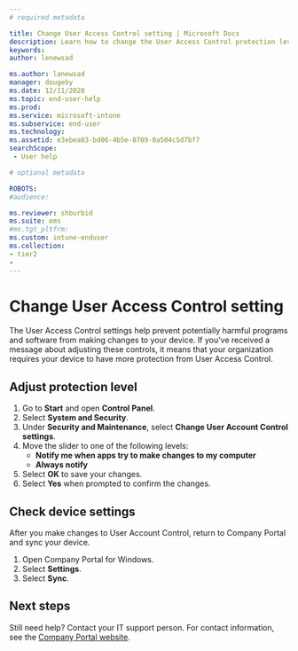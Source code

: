 ```yaml
---
# required metadata

title: Change User Access Control setting | Microsoft Docs
description: Learn how to change the User Access Control protection level to get access to work resources.
keywords:
author: lenewsad

ms.author: lanewsad
manager: dougeby
ms.date: 12/11/2020
ms.topic: end-user-help
ms.prod:
ms.service: microsoft-intune
ms.subservice: end-user
ms.technology:
ms.assetid: e3ebea03-bd06-4b5e-8709-0a504c5d7bf7
searchScope:
 - User help

# optional metadata

ROBOTS:  
#audience:

ms.reviewer: shburbid
ms.suite: ems
#ms.tgt_pltfrm:
ms.custom: intune-enduser
ms.collection:
- tier2
- 
---
```


# Change User Access Control setting  

The User Access Control settings help prevent potentially harmful programs and software from making changes to your device. If you've received a message about adjusting these controls, it means that your organization requires your device to have more protection from User Access Control.

## Adjust protection level    

1. Go to **Start** and open **Control Panel**.
2. Select **System and Security**.
3. Under **Security and Maintenance**, select **Change User Account Control settings**.
3. Move the slider to one of the following levels: 
   * **Notify me when apps try to make changes to my computer**
   * **Always notify**  
4. Select **OK** to save your changes. 
5. Select **Yes** when prompted to confirm the changes.  

## Check device settings  
After you make changes to User Account Control, return to Company Portal and sync your device. 

1. Open Company Portal for Windows.
2. Select **Settings**.
3. Select **Sync**. 

## Next steps  
Still need help? Contact your IT support person. For contact information, see the [Company Portal website](https://go.microsoft.com/fwlink/?linkid=2010980).
